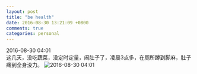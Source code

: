 ```yaml
---
layout: post
title: "be health"
date: 2016-08-30 13:21:09 +0800
comments: true
categories: personal
---
```

2016-08-30 04:01  
这几天，没吃蔬菜，没定时定量，闹肚子了，凌晨3点多，在厕所蹲到脚麻，肚子痛到全身没力。
![2016-08-30 04:01](https://raw.githubusercontent.com/qiuhaidong/qiuhaidong.github.com/source/source/images/Screenshot_2016-08-30-04-01-40.png)
